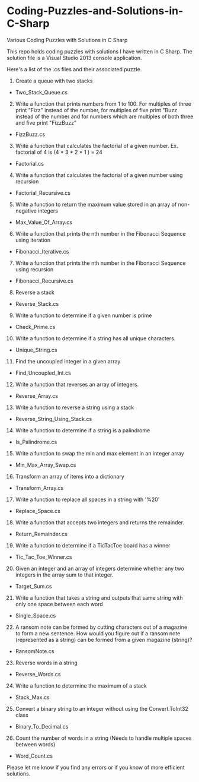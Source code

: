 # Coding-Puzzles-and-Solutions-in-C-Sharp
Various Coding Puzzles with Solutions in C Sharp

This repo holds coding puzzles with solutions I have written in C Sharp.  The solution file is a Visual Studio 2013 console application.

Here's a list of the .cs files and their associated puzzle.

1. Create a queue with two stacks
 - Two_Stack_Queue.cs

2. Write a function that prints numbers from 1 to 100.  For multiples of three print "Fizz" instead of the number, for multiples of five print "Buzz instead of the number and for numbers which are multiples of both three and five print "FizzBuzz"
 - FizzBuzz.cs

3. Write a function that calculates the factorial of a given number.  Ex. factorial of 4 is (4 * 3 * 2 * 1 ) = 24
 - Factorial.cs

4. Write a function that calculates the factorial of a given number using recursion
 - Factorial_Recursive.cs

5. Write a function to return the maximum value stored in an array of non-negative integers
 - Max_Value_Of_Array.cs

6. Write a function that prints the nth number in the Fibonacci Sequence using iteration
 - Fibonacci_Iterative.cs

7. Write a function that prints the nth number in the Fibonacci Sequence using recursion
 - Fibonacci_Recursive.cs

8. Reverse a stack
 - Reverse_Stack.cs

9. Write a function to determine if a given number is prime 
 - Check_Prime.cs

10. Write a function to determine if a string has all unique characters.
 - Unique_String.cs

11. Find the uncoupled integer in a given array
 - Find_Uncoupled_Int.cs

12. Write a function that reverses an array of integers.
 - Reverse_Array.cs

13. Write a function to reverse a string using a stack
 - Reverse_String_Using_Stack.cs

14. Write a function to determine if a string is a palindrome
 - Is_Palindrome.cs

15. Write a function to swap the min and max element in an integer array
 - Min_Max_Array_Swap.cs

16. Transform an array of items into a dictionary
 - Transform_Array.cs

17. Write a function to replace all spaces in a string with '%20'
 - Replace_Space.cs

18. Write a function that accepts two integers and returns the remainder.
 - Return_Remainder.cs

19. Write a function to determine if a TicTacToe board has a winner
 - Tic_Tac_Toe_Winner.cs

20. Given an integer and an array of integers determine whether any two integers in the array sum to that integer.
 - Target_Sum.cs

21. Write a function that takes a string and outputs that same string with only one space between each word
 - Single_Space.cs

22. A ransom note can be formed by cutting characters out of a magazine to form a new sentence.  How would you figure out if a ransom note (represented as a string) can be formed from a given magazine (string)?
 - RansomNote.cs

23. Reverse words in a string
 - Reverse_Words.cs

24. Write a function to determine the maximum of a stack
 - Stack_Max.cs

25. Convert a binary string to an integer without using the Convert.ToInt32 class
 - Binary_To_Decimal.cs

26. Count the number of words in a string (Needs to handle multiple spaces between words)
 - Word_Count.cs

Please let me know if you find any errors or if you know of more efficient solutions.
